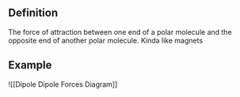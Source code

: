 ## Definition
The force of attraction between one end of a polar molecule and the opposite end of another polar molecule. 
	Kinda like magnets

## Example
![[Dipole Dipole Forces Diagram]]
